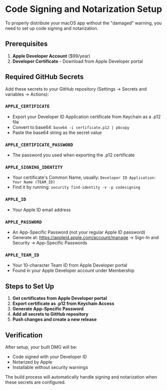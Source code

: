 # Code Signing and Notarization Setup

To properly distribute your macOS app without the "damaged" warning, you need to set up code signing and notarization.

## Prerequisites

1. **Apple Developer Account** ($99/year)
2. **Developer Certificate** - Download from Apple Developer portal

## Required GitHub Secrets

Add these secrets to your GitHub repository (Settings → Secrets and variables → Actions):

### `APPLE_CERTIFICATE`
- Export your Developer ID Application certificate from Keychain as a .p12 file
- Convert to base64: `base64 -i certificate.p12 | pbcopy`
- Paste the base64 string as the secret value

### `APPLE_CERTIFICATE_PASSWORD`
- The password you used when exporting the .p12 certificate

### `APPLE_SIGNING_IDENTITY`
- Your certificate's Common Name, usually: `Developer ID Application: Your Name (TEAM_ID)`
- Find it by running: `security find-identity -v -p codesigning`

### `APPLE_ID`
- Your Apple ID email address

### `APPLE_PASSWORD`
- An App-Specific Password (not your regular Apple ID password)
- Generate at: https://appleid.apple.com/account/manage → Sign-In and Security → App-Specific Passwords

### `APPLE_TEAM_ID`
- Your 10-character Team ID from Apple Developer portal
- Found in your Apple Developer account under Membership

## Steps to Set Up

1. **Get certificates from Apple Developer portal**
2. **Export certificate as .p12 from Keychain Access**
3. **Generate App-Specific Password**
4. **Add all secrets to GitHub repository**
5. **Push changes and create a new release**

## Verification

After setup, your built DMG will be:
- Code signed with your Developer ID
- Notarized by Apple
- Installable without security warnings

The build process will automatically handle signing and notarization when these secrets are configured.